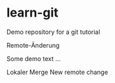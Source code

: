 # learn-git
Demo repository for a git tutorial

Remote-Änderung

Some demo text ...

Lokaler Merge
New remote change
